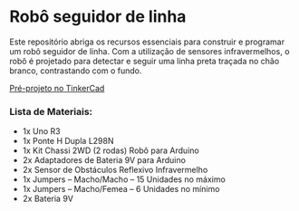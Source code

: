 # Robô seguidor de linha
Este repositório abriga os recursos essenciais para construir e programar um robô seguidor de linha. Com a utilização de sensores infravermelhos, o robô é projetado para detectar e seguir uma linha preta traçada no chão branco, contrastando com o fundo. 

[Pré-projeto no TinkerCad](https://www.tinkercad.com/things/5oBBbaIUJnP)

### Lista de Materiais:
- 1x Uno R3
- 1x Ponte H Dupla L298N
- 1x Kit Chassi 2WD (2 rodas) Robô para Arduino
- 2x Adaptadores de Bateria 9V para Arduino
- 2x Sensor de Obstáculos Reflexivo Infravermelho
- 1x Jumpers – Macho/Macho – 15 Unidades no máximo
- 1x Jumpers – Macho/Femea – 6 Unidades no mínimo
- 2x Bateria 9V
